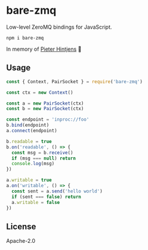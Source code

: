 # bare-zmq

Low-level ZeroMQ bindings for JavaScript.

```
npm i bare-zmq
```

In memory of [Pieter Hintjens](https://en.wikipedia.org/wiki/Pieter_Hintjens) :rose:

## Usage

```js
const { Context, PairSocket } = require('bare-zmq')

const ctx = new Context()

const a = new PairSocket(ctx)
const b = new PairSocket(ctx)

const endpoint = 'inproc://foo'
b.bind(endpoint)
a.connect(endpoint)

b.readable = true
b.on('readable', () => {
  const msg = b.receive()
  if (msg === null) return
  console.log(msg)
})

a.writable = true
a.on('writable', () => {
  const sent = a.send('hello world')
  if (sent === false) return
  a.writable = false
})
```

## License

Apache-2.0
